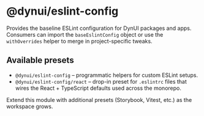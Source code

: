 # @dynui/eslint-config

Provides the baseline ESLint configuration for DynUI packages and apps.
Consumers can import the `baseEslintConfig` object or use the
`withOverrides` helper to merge in project-specific tweaks.

## Available presets

- `@dynui/eslint-config` – programmatic helpers for custom ESLint setups.
- `@dynui/eslint-config/react` – drop-in preset for `.eslintrc` files that
  wires the React + TypeScript defaults used across the monorepo.

Extend this module with additional presets (Storybook, Vitest, etc.) as
the workspace grows.

